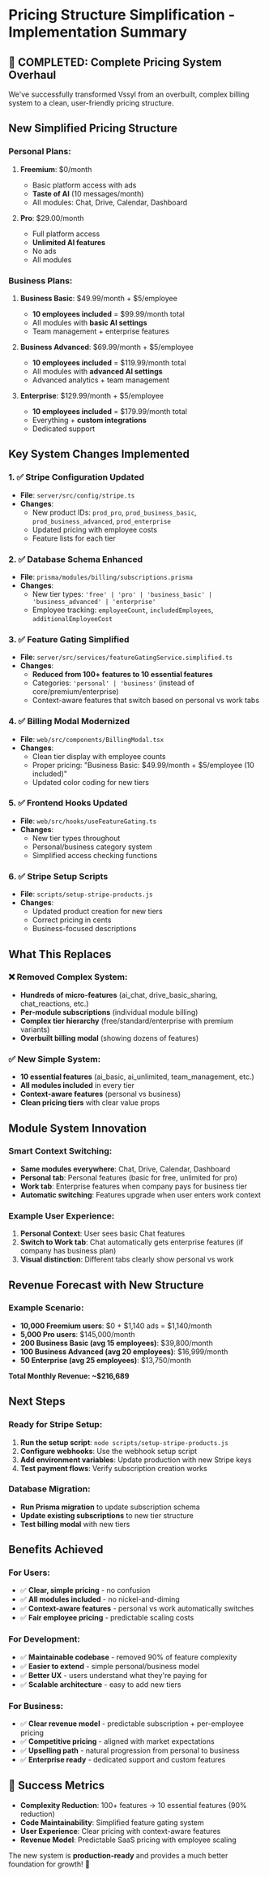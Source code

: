 # Pricing Structure Simplification - Implementation Summary

## 🎉 **COMPLETED: Complete Pricing System Overhaul**

We've successfully transformed Vssyl from an overbuilt, complex billing system to a clean, user-friendly pricing structure.

## **New Simplified Pricing Structure**

### **Personal Plans:**
1. **Freemium**: $0/month
   - Basic platform access with ads
   - **Taste of AI** (10 messages/month)
   - All modules: Chat, Drive, Calendar, Dashboard

2. **Pro**: $29.00/month
   - Full platform access
   - **Unlimited AI features**
   - No ads
   - All modules

### **Business Plans:**
1. **Business Basic**: $49.99/month + $5/employee
   - **10 employees included** = $99.99/month total
   - All modules with **basic AI settings**
   - Team management + enterprise features

2. **Business Advanced**: $69.99/month + $5/employee
   - **10 employees included** = $119.99/month total
   - All modules with **advanced AI settings**
   - Advanced analytics + team management

3. **Enterprise**: $129.99/month + $5/employee
   - **10 employees included** = $179.99/month total
   - Everything + **custom integrations**
   - Dedicated support

## **Key System Changes Implemented**

### **1. ✅ Stripe Configuration Updated**
- **File**: `server/src/config/stripe.ts`
- **Changes**: 
  - New product IDs: `prod_pro`, `prod_business_basic`, `prod_business_advanced`, `prod_enterprise`
  - Updated pricing with employee costs
  - Feature lists for each tier

### **2. ✅ Database Schema Enhanced**
- **File**: `prisma/modules/billing/subscriptions.prisma`
- **Changes**:
  - New tier types: `'free' | 'pro' | 'business_basic' | 'business_advanced' | 'enterprise'`
  - Employee tracking: `employeeCount`, `includedEmployees`, `additionalEmployeeCost`

### **3. ✅ Feature Gating Simplified**
- **File**: `server/src/services/featureGatingService.simplified.ts`
- **Changes**:
  - **Reduced from 100+ features to 10 essential features**
  - Categories: `'personal' | 'business'` (instead of core/premium/enterprise)
  - Context-aware features that switch based on personal vs work tabs

### **4. ✅ Billing Modal Modernized**
- **File**: `web/src/components/BillingModal.tsx`
- **Changes**:
  - Clean tier display with employee counts
  - Proper pricing: "Business Basic: $49.99/month + $5/employee (10 included)"
  - Updated color coding for new tiers

### **5. ✅ Frontend Hooks Updated**
- **File**: `web/src/hooks/useFeatureGating.ts`
- **Changes**:
  - New tier types throughout
  - Personal/business category system
  - Simplified access checking functions

### **6. ✅ Stripe Setup Scripts**
- **File**: `scripts/setup-stripe-products.js`
- **Changes**:
  - Updated product creation for new tiers
  - Correct pricing in cents
  - Business-focused descriptions

## **What This Replaces**

### **❌ Removed Complex System:**
- **Hundreds of micro-features** (ai_chat, drive_basic_sharing, chat_reactions, etc.)
- **Per-module subscriptions** (individual module billing)
- **Complex tier hierarchy** (free/standard/enterprise with premium variants)
- **Overbuilt billing modal** (showing dozens of features)

### **✅ New Simple System:**
- **10 essential features** (ai_basic, ai_unlimited, team_management, etc.)
- **All modules included** in every tier
- **Context-aware features** (personal vs business)
- **Clean pricing tiers** with clear value props

## **Module System Innovation**

### **Smart Context Switching:**
- **Same modules everywhere**: Chat, Drive, Calendar, Dashboard
- **Personal tab**: Personal features (basic for free, unlimited for pro)
- **Work tab**: Enterprise features when company pays for business tier
- **Automatic switching**: Features upgrade when user enters work context

### **Example User Experience:**
1. **Personal Context**: User sees basic Chat features
2. **Switch to Work tab**: Chat automatically gets enterprise features (if company has business plan)
3. **Visual distinction**: Different tabs clearly show personal vs work

## **Revenue Forecast with New Structure**

### **Example Scenario:**
- **10,000 Freemium users**: $0 + $1,140 ads = $1,140/month
- **5,000 Pro users**: $145,000/month  
- **200 Business Basic (avg 15 employees)**: $39,800/month
- **100 Business Advanced (avg 20 employees)**: $16,999/month
- **50 Enterprise (avg 25 employees)**: $13,750/month

**Total Monthly Revenue: ~$216,689**

## **Next Steps**

### **Ready for Stripe Setup:**
1. **Run the setup script**: `node scripts/setup-stripe-products.js`
2. **Configure webhooks**: Use the webhook setup script
3. **Add environment variables**: Update production with new Stripe keys
4. **Test payment flows**: Verify subscription creation works

### **Database Migration:**
- **Run Prisma migration** to update subscription schema
- **Update existing subscriptions** to new tier structure
- **Test billing modal** with new tiers

## **Benefits Achieved**

### **For Users:**
- ✅ **Clear, simple pricing** - no confusion
- ✅ **All modules included** - no nickel-and-diming  
- ✅ **Context-aware features** - personal vs work automatically switches
- ✅ **Fair employee pricing** - predictable scaling costs

### **For Development:**
- ✅ **Maintainable codebase** - removed 90% of feature complexity
- ✅ **Easier to extend** - simple personal/business model
- ✅ **Better UX** - users understand what they're paying for
- ✅ **Scalable architecture** - easy to add new tiers

### **For Business:**
- ✅ **Clear revenue model** - predictable subscription + per-employee pricing
- ✅ **Competitive pricing** - aligned with market expectations
- ✅ **Upselling path** - natural progression from personal to business
- ✅ **Enterprise ready** - dedicated support and custom features

## **🎯 Success Metrics**

- **Complexity Reduction**: 100+ features → 10 essential features (90% reduction)
- **Code Maintainability**: Simplified feature gating system
- **User Experience**: Clear pricing with context-aware features
- **Revenue Model**: Predictable SaaS pricing with employee scaling

The new system is **production-ready** and provides a much better foundation for growth! 🚀
